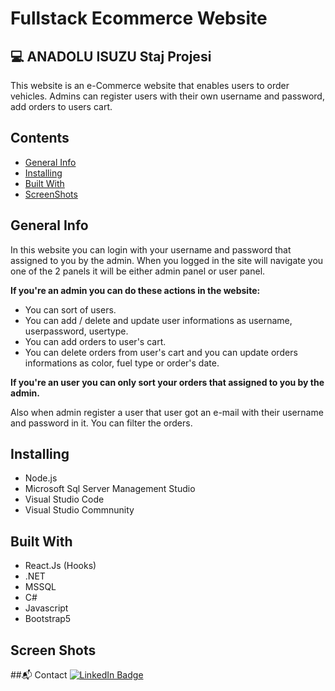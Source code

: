 # Fullstack Ecommerce Website

💻 ANADOLU ISUZU Staj Projesi 
---


This website is an e-Commerce website that enables users to order vehicles. Admins can register users with their own username and password, add orders to users cart.

## Contents
+ [General Info](https://github.com/caglaozbb/fullstack-ecommerce#general-info)
+ [Installing](https://github.com/caglaozbb/fullstack-ecommerce#installing)
+ [Built With](https://github.com/caglaozbb/fullstack-ecommerce#built-with)
+ [ScreenShots](https://github.com/caglaozbb/fullstack-ecommerce#screenshots)

## General Info

In this website you can login with your username and password that assigned to you by the admin.
When you logged in the site will navigate you one of the 2 panels it will be either admin panel or user panel.

**If you're an admin you can do these actions in the website:**
+ You can sort of users. 
+  You can add / delete and update user informations as username, userpassword, usertype.
+ You can add orders to user's cart. 
+ You can delete orders from user's cart and you can update orders informations as color, fuel type or order's date.

**If you're an user you can only sort your orders that assigned to you by the admin.**

Also when admin register a user that user got an e-mail with their username and password in it.
You can filter the orders.

## Installing
+ Node.js
+ Microsoft Sql Server Management Studio
+ Visual Studio Code
+ Visual Studio Commnunity


## Built With

+ React.Js (Hooks)
+ .NET
+ MSSQL
+ C#
+ Javascript
+ Bootstrap5

## Screen Shots

##📬 Contact
<a href="https://www.linkedin.com/in/%C3%A7a%C4%9Fla-%C3%B6zbaba-b600ab214/">
    <img src="https://img.shields.io/badge/LinkedIn-blue?style=for-the-badge&logo=linkedin&logoColor=white" alt="LinkedIn Badge"/>
  </a>
